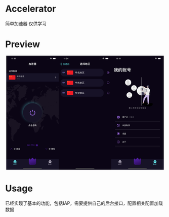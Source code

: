 # Accelerator
简单加速器 仅供学习

# Preview

<div align="center">
<img src="https://github.com/imWalsh/Accelerator/blob/main/Resources/1.png" width='33%'><img src="https://github.com/imWalsh/Accelerator/blob/main/Resources/2.png" width='33%'><img src="https://github.com/imWalsh/Accelerator/blob/main/Resources/3.png" width='33%'>
</div>

# Usage

已经实现了基本的功能，包括IAP，需要提供自己的后台接口，配置相关配置加载数据
